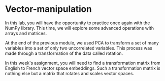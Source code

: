 # Vector-manipulation

In this lab, you will have the opportunity to practice once again with the NumPy library. This time, we will explore some advanced operations with arrays and matrices.

At the end of the previous module, we used PCA to transform a set of many variables into a set of only two uncorrelated variables. This process was made through a transformation of the data called rotation. 

In this week's assignment, you will need to find a transformation matrix from English to French vector space embeddings. Such a transformation matrix is nothing else but a matrix that rotates and scales vector spaces.
